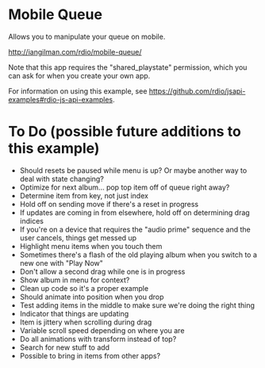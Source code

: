# Mobile Queue

Allows you to manipulate your queue on mobile.

http://iangilman.com/rdio/mobile-queue/

Note that this app requires the "shared_playstate" permission, which you can ask for when you create your own app.

For information on using this example, see https://github.com/rdio/jsapi-examples#rdio-js-api-examples.

# To Do (possible future additions to this example)

* Should resets be paused while menu is up? Or maybe another way to deal with state changing?
* Optimize for next album... pop top item off of queue right away?
* Determine item from key, not just index
* Hold off on sending move if there's a reset in progress
* If updates are coming in from elsewhere, hold off on determining drag indices
* If you're on a device that requires the "audio prime" sequence and the user cancels, things get messed up
* Highlight menu items when you touch them
* Sometimes there's a flash of the old playing album when you switch to a new one with "Play Now"
* Don't allow a second drag while one is in progress
* Show album in menu for context?
* Clean up code so it's a proper example
* Should animate into position when you drop
* Test adding items in the middle to make sure we're doing the right thing
* Indicator that things are updating
* Item is jittery when scrolling during drag
* Variable scroll speed depending on where you are
* Do all animations with transform instead of top?
* Search for new stuff to add
* Possible to bring in items from other apps?

